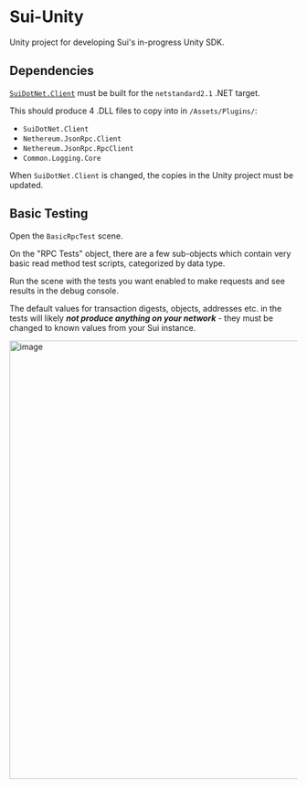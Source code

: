 # Sui-Unity
Unity project for developing Sui's in-progress Unity SDK.

## Dependencies

[`SuiDotNet.Client`](https://github.com/stella3d/SuiDotNet) must be built for the `netstandard2.1` .NET target.

This should produce 4 .DLL files to copy into in `/Assets/Plugins/`:

* `SuiDotNet.Client`
* `Nethereum.JsonRpc.Client`
* `Nethereum.JsonRpc.RpcClient`
* `Common.Logging.Core`

When `SuiDotNet.Client` is changed, the copies in the Unity project must be updated.

## Basic Testing
Open the `BasicRpcTest` scene.

On the "RPC Tests" object, there are a few sub-objects which contain very basic read method test scripts, categorized by data type.

Run the scene with the tests you want enabled to make requests and see results in the debug console.

The default values for transaction digests, objects, addresses etc. in the tests will likely **_not produce anything on your network_** - they must be changed to known values from your Sui instance.

<img width="767" alt="image" src="https://user-images.githubusercontent.com/14057748/190684656-2f18aeb6-0c8d-4cb0-9df4-86e133f37040.png">


